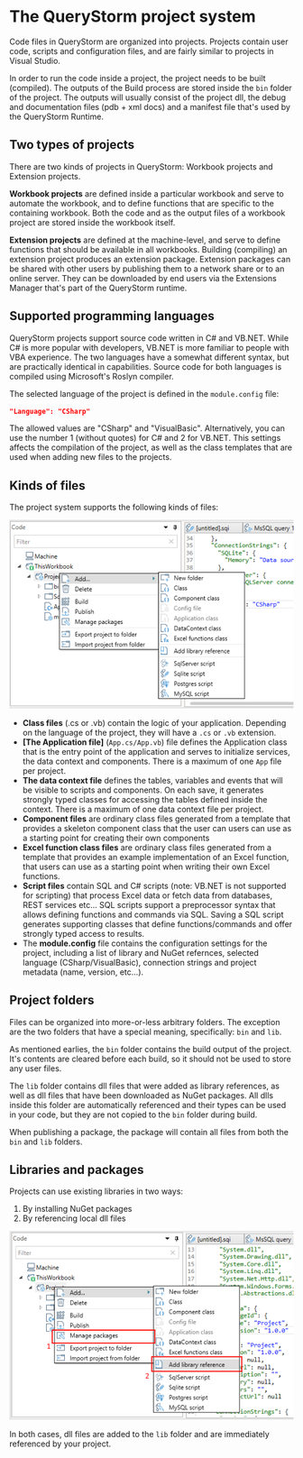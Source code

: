 # The QueryStorm project system

Code files in QueryStorm are organized into projects. Projects contain user code, scripts and configuration files, and are fairly similar to projects in Visual Studio.

In order to run the code inside a project, the project needs to be built (compiled). The outputs of the Build process are stored inside the `bin` folder of the project. The outputs will usually consist of the project dll, the debug and documentation files (pdb + xml docs) and a manifest file that's used by the QueryStorm Runtime.

## Two types of projects

There are two kinds of projects in QueryStorm: Workbook projects and Extension projects. 

**Workbook projects** are defined inside a particular workbook and serve to automate the workbook, and to define functions that are specific to the containing workbook. Both the code and as the output files of a workbook project are stored inside the workbook itself.

**Extension projects** are defined at the machine-level, and serve to define functions that should be available in all workbooks. Building (compiling) an extension project produces an extension package. Extension packages can be shared with other users by publishing them to a network share or to an online server. They can be downloaded by end users via the Extensions Manager that's part of the QueryStorm runtime.

## Supported programming languages

QueryStorm projects support source code written in C# and VB.NET. While C# is more popular with developers, VB.NET is more familiar to people with VBA experience. The two languages have a somewhat different syntax, but are practically identical in capabilities. Source code for both languages is compiled using Microsoft's Roslyn compiler.

The selected language of the project is defined in the `module.config` file: 

```json
"Language": "CSharp"
```
The allowed values are "CSharp" and "VisualBasic". Alternatively, you can use the number 1 (without quotes) for C# and 2 for VB.NET. This settings affects the compilation of the project, as well as the class templates that are used when adding new files to the projects.

## Kinds of files

The project system supports the following kinds of files:

![Add files context menu](../Images/add_files_context_menu.png)

- **Class files** (.cs or .vb) contain the logic of your application. Depending on the language of the project, they will have a `.cs` or `.vb` extension.
- **[The Application file]** (`App.cs/App.vb`) file defines the Application class that is the entry point of the application and serves to initialize services, the data context and components. There is a maximum of one `App` file per project.
- **The data context file** defines the tables, variables and events that will be visible to scripts and components. On each save, it generates strongly typed classes for accessing the tables defined inside the context. There is a maximum of one data context file per project.
- **Component files** are ordinary class files generated from a template that provides a skeleton component class that the user can users can use as a starting point for creating their own components
- **Excel function class files** are ordinary class files generated from a template that provides an example implementation of an Excel function, that users can use as a starting point when writing their own Excel functions.
- **Script files** contain SQL and C# scripts (note: VB.NET is not supported for scripting) that process Excel data or fetch data from databases, REST services etc... SQL scripts support a preprocessor syntax that allows defining functions and commands via SQL. Saving a SQL script generates supporting classes that define functions/commands and offer strongly typed access to results.
- The **module.config** file contains the configuration settings for the project, including a list of library and NuGet refernces, selected language (CSharp/VisualBasic), connection strings and project metadata (name, version, etc...).

## Project folders

Files can be organized into more-or-less arbitrary folders. The exception are the two folders that have a special meaning, specifically: `bin` and `lib`.

As mentioned earlies, the `bin` folder contains the build output of the project. It's contents are cleared before each build, so it should not be used to store any user files.

The `lib` folder contains dll files that were added as library references, as well as dll files that have been downloaded as NuGet packages. All dlls inside this folder are automatically referenced and their types can be used in your code, but they are not copied to the `bin` folder during build.

When publishing a package, the package will contain all files from both the `bin` and `lib` folders.

## Libraries and packages

Projects can use existing libraries in two ways:
1. By installing NuGet packages
2. By referencing local dll files

![Add references and packages menu items](../Images/add_reference_context_menu.png)

In both cases, dll files are added to the `lib` folder and are immediately referenced by your project.


